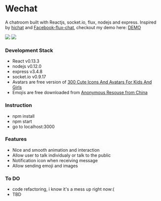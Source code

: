 # Wechat

A chatroom built with Reactjs, socket.io, flux, nodejs and express. Inspired by [hichat](https://github.com/wayou/HiChat) and [Facebook-flux-chat](https://facebook.github.io/flux/docs/chat.html),  checkout my demo here: [DEMO](https://react-chatroom.herokuapp.com/)

<img src="https://cloud.githubusercontent.com/assets/6962853/9806473/9de63914-57f9-11e5-901c-e9e0229b0439.png">
<img src="https://cloud.githubusercontent.com/assets/6962853/9806458/53ccc1ae-57f9-11e5-8dcd-426a6674db84.png">


### Development Stack
* React v0.13.3
* nodejs v0.12.0
* express v3.4.8
* socket.io v0.9.17
* Avatars are free version of [300 Cute Icons And Avatars For Kids And Girls](http://www.designshock.com/cute-icons/)
* Emojis are free downloaded from [Anonymous Resouse from China](http://brushes8.com/65733.html)

### Instruction
- npm install
- npm start
- go to localhost:3000

### Features
* Nice and smooth animation and interaction
* Allow user to talk individualy or talk to the public
* Notification icon when receiving message
* Allow sending emoji and images

### To DO
* code refactoring, i know it's a mess up right now:(
* TBD

